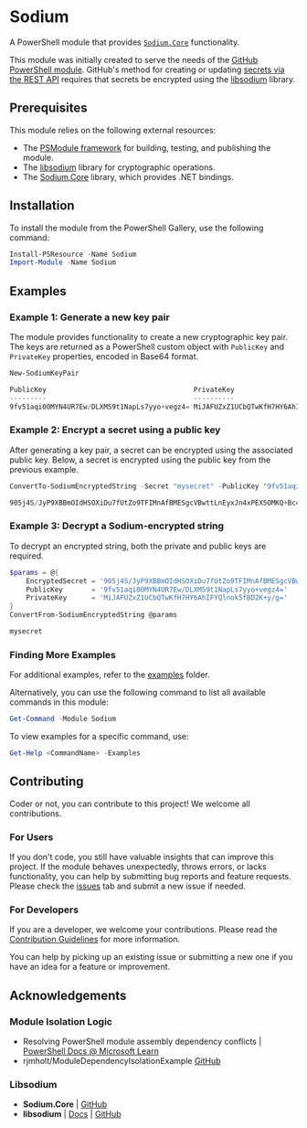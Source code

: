 # Sodium

A PowerShell module that provides [`Sodium.Core`](https://github.com/ektrah/libsodium-core) functionality.

This module was initially created to serve the needs of the [GitHub PowerShell module](https://github.com/PSModule/GitHub).
GitHub's method for creating or updating [secrets via the REST API](https://docs.github.com/en/rest/guides/encrypting-secrets-for-the-rest-api?apiVersion=2022-11-28#example-encrypting-a-secret-using-c)
requires that secrets be encrypted using the [libsodium](https://github.com/jedisct1/libsodium) library.

## Prerequisites

This module relies on the following external resources:

- The [PSModule framework](https://github.com/PSModule) for building, testing, and publishing the module.
- The [libsodium](https://github.com/jedisct1/libsodium) library for cryptographic operations.
- The [Sodium.Core](https://github.com/ektrah/libsodium-core) library, which provides .NET bindings.

## Installation

To install the module from the PowerShell Gallery, use the following command:

```powershell
Install-PSResource -Name Sodium
Import-Module -Name Sodium
```

## Examples

### Example 1: Generate a new key pair

The module provides functionality to create a new cryptographic key pair.
The keys are returned as a PowerShell custom object with `PublicKey` and `PrivateKey` properties, encoded in Base64 format.

```powershell
New-SodiumKeyPair

PublicKey                                    PrivateKey
---------                                    ----------
9fv51aqi00MYN4UR7Ew/DLXMS9t1NapLs7yyo+vegz4= MiJAFUZxZ1UCbQTwKfH7HY6AhIFYQlnok5fBD2K+y/g=
```

### Example 2: Encrypt a secret using a public key

After generating a key pair, a secret can be encrypted using the associated public key.
Below, a secret is encrypted using the public key from the previous example.

```powershell
ConvertTo-SodiumEncryptedString -Secret "mysecret" -PublicKey "9fv51aqi00MYN4UR7Ew/DLXMS9t1NapLs7yyo+vegz4="

905j4S/JyP9XBBmOIdHSOXiDu7fUtZo9TFIMnAfBMESgcVBwttLnEyxJn4xPEX5OMKQ+Bc4P6Hg=
```

### Example 3: Decrypt a Sodium-encrypted string

To decrypt an encrypted string, both the private and public keys are required.

```powershell
$params = @{
    EncryptedSecret = '905j4S/JyP9XBBmOIdHSOXiDu7fUtZo9TFIMnAfBMESgcVBwttLnEyxJn4xPEX5OMKQ+Bc4P6Hg='
    PublicKey       = '9fv51aqi00MYN4UR7Ew/DLXMS9t1NapLs7yyo+vegz4='
    PrivateKey      = 'MiJAFUZxZ1UCbQTwKfH7HY6AhIFYQlnok5fBD2K+y/g='
}
ConvertFrom-SodiumEncryptedString @params

mysecret
```

### Finding More Examples

For additional examples, refer to the [examples](examples) folder.

Alternatively, you can use the following command to list all available commands in this module:

```powershell
Get-Command -Module Sodium
```

To view examples for a specific command, use:

```powershell
Get-Help <CommandName> -Examples
```

## Contributing

Coder or not, you can contribute to this project! We welcome all contributions.

### For Users

If you don't code, you still have valuable insights that can improve this project.
If the module behaves unexpectedly, throws errors, or lacks functionality, you can help by submitting bug reports and feature requests.
Please check the [issues](https://github.com/PSModule/Sodium/issues) tab and submit a new issue if needed.

### For Developers

If you are a developer, we welcome your contributions.
Please read the [Contribution Guidelines](CONTRIBUTING.md) for more information.

You can help by picking up an existing issue or submitting a new one if you have an idea for a feature or improvement.

## Acknowledgements

### Module Isolation Logic

- Resolving PowerShell module assembly dependency conflicts | [PowerShell Docs @ Microsoft Learn](https://learn.microsoft.com/en-us/powershell/scripting/dev-cross-plat/resolving-dependency-conflicts?view=powershell-7.4#more-robust-solutions)
- rjmholt/ModuleDependencyIsolationExample [GitHub](https://github.com/rjmholt/ModuleDependencyIsolationExample)

### Libsodium

- **Sodium.Core** | [GitHub](https://github.com/ektrah/libsodium-core)
- **libsodium** | [Docs](https://doc.libsodium.org/) | [GitHub](https://github.com/jedisct1/libsodium)
